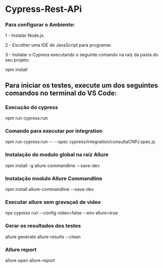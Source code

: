 # Cypress-Rest-APi

### Para configurar o Ambiente:

1 - Instalar Node.js.

2 - Escolher uma IDE de JavaScript para programar.

3 - Instalar o Cypress executando o seguinte comando na raíz da pasta do seu projeto: 

npm install

## Para iniciar os testes, execute um dos seguintes comandos no terminal do VS Code:

### Execução do cypress
npm run cypress:run

### Comando para executar por integration
npm run cypress:run -- --spec cypress/integration/consultaCNPJ.spec.js

### Instalação do modulo global na raiz Allure
npm install -g allure-commandline --save-dev

### Instalação modulo Allure Commandline
npm install allure-commandline --save-dev

### Executar allure sem gravaçaõ de video
npx cypress run --config video=false --env allure=true

### Gerar os resultados dos testes
allure generate allure-results --clean

### Allure report
allure open allure-report
